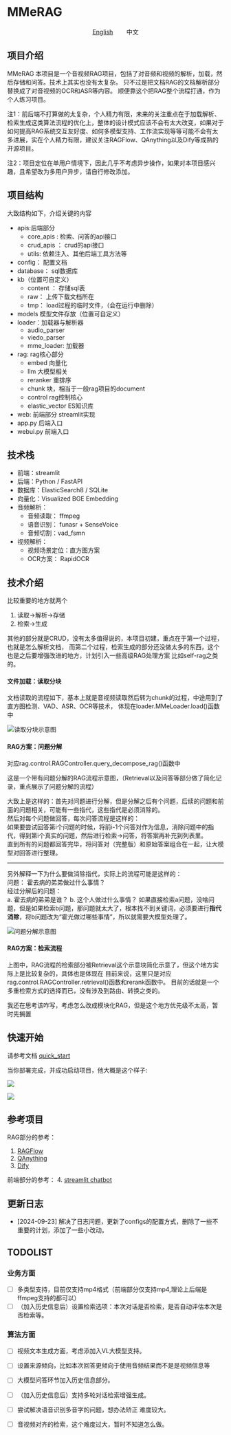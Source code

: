 # MMeRAG

<div style="text-align: center;">
<a href="README_en.md">English</a>
&nbsp;&nbsp;&nbsp;&nbsp;&nbsp;&nbsp; 
中文
</div>


## 项目介绍
MMeRAG
本项目是一个音视频RAG项目，包括了对音频和视频的解析，加载，然后存储和问答。技术上其实也没有太复杂。
只不过是把文档RAG的文档解析部分替换成了对音视频的OCR和ASR等内容。
顺便靠这个把RAG整个流程打通，作为个人练习项目。

注1：前后端不打算做的太复杂，个人精力有限，未来的关注重点在于加载解析、检索生成这类算法流程的优化上，整体的设计模式应该不会有太大改变，如果对于如何提高RAG系统交互友好度、如何多模型支持、工作流实现等等可能不会有太多进展，实在个人精力有限，建议关注RAGFlow、QAnything以及Dify等成熟的开源项目。

注2：项目定位在单用户情境下，因此几乎不考虑异步操作，如果对本项目感兴趣，且希望改为多用户异步，请自行修改添加。
## 项目结构

大致结构如下，介绍关键的内容
- apis:后端部分
  - core_apis : 检索、问答的api接口
  - crud_apis ： crud的api接口
  - utils: 依赖注入、其他后端工具方法等
- config： 配置文档
- database： sql数据库
- kb（位置可自定义）
  - content ： 存储sql表
  - raw： 上传下载文档所在
  - tmp： load过程的临时文件，（会在运行中删除）
- models 模型文件存放（位置可自定义）
- loader：加载器与解析器
  - audio_parser
  - viedo_parser
  - mme_loader: 加载器
- rag:   rag核心部分
  - embed 向量化
  - llm 大模型相关
  - reranker  重排序
  - chunk    块，相当于一般rag项目的document
  - control  rag控制核心
  - elastic_vector   ES知识库
- web:   前端部分 streamlit实现
- app.py    后端入口
- webui.py  前端入口


## 技术栈
- 前端：streamlit
- 后端：Python / FastAPI
- 数据库：ElasticSearch8 / SQLite
- 向量化：Visualized BGE Embedding
- 音频解析：
  - 音频读取： ffmpeg
  - 语音识别： funasr + SenseVoice
  - 音频切割：vad_fsmn
- 视频解析：
  - 视频场景定位：直方图方案
  - OCR方案： RapidOCR

## 技术介绍

比较重要的地方就两个
1. 读取->解析->存储
2. 检索->生成

其他的部分就是CRUD，没有太多值得说的，本项目初建，重点在于第一个过程，也就是怎么解析文档，
而第二个过程，检索生成的部分还没做太多的东西，这个也是之后要增强改进的地方，计划引入一些高级RAG处理方案
比如self-rag之类的。


#### 文件加载：读取分块
文档读取的流程如下，基本上就是音视频读取然后转为chunk的过程，中途用到了直方图检测、VAD、ASR、OCR等技术，
体现在loader.MMeLoader.load()函数中

![读取分块示意图](assert/images/img03.png)

#### RAG方案：问题分解
对应rag.control.RAGController.query_decompose_rag()函数中


这是一个带有问题分解的RAG流程示意图，（Retrieval以及问答等部分做了简化记录，重点展示了问题分解的流程）

大致上是这样的：首先对问题进行分解，但是分解之后有个问题，后续的问题和前面的问题相关，可能有一些指代，这些指代是必须消除的。\
然后对每个问题做回答，每次问答流程是这样的：\
如果要尝试回答第i个问题的时候，将前i-1个问答对作为信息，消除问题中的指代，得到第i个真实的问题，然后进行检索->问答，将答案再补充到列表里。\
直到所有的问题都回答完毕，将问答对（完整版）和原始答案组合在一起，让大模型对回答进行整理。

-----

另外解释一下为什么要做消除指代，实际上的流程可能是这样的：\
问题： 霍去病的弟弟做过什么事情？\
经过分解后的问题：\
a. 霍去病的弟弟是谁？
b. 这个人做过什么事情？
如果直接检索a问题，没啥问题，但是如果检索b问题，那问题就太大了，根本找不到关键词，必须要进行**指代消除**，将b问题改为“霍光做过哪些事情”，所以就需要大模型处理了。

![问题分解示意图](assert/images/img02.png)



#### RAG方案：检索流程
上图中，RAG流程的检索部分被Retrieval这个示意块简化示意了，但这个地方实际上是比较复杂的，具体也是体现在
目前来说，这里只是对应rag.control.RAGController.retrieval()函数和rerank函数中。
目前的话就是一个多重检索方式的选择而已，没有涉及到路由、转换之类的。

我还在思考该咋写，考虑怎么改成模块化RAG，但是这个地方优先级不太高，暂时先搁置

## 快速开始

请参考文档 [quick_start](assert/doc/quick_start.md)

当你部署完成，并成功启动项目，他大概是这个样子:

![](assert/images/img12.png)

![](assert/images/img13.png)

## 参考项目
RAG部分的参考：
1. [RAGFlow](https://github.com/infiniflow/ragflow)
2. [QAnything](https://github.com/netease-youdao/qanything)
3. [Dify](https://github.com/langgenius/dify)  

前端部分的参考：
4. [streamlit chatbot](https://blog.csdn.net/qq_39813001/article/details/136180110)

## 更新日志

- [2024-09-23] 解决了日志问题，更新了configs的配置方式，删除了一些不重要的计划，添加了一些小改动。



## TODOLIST

### 业务方面

- [ ] 多类型支持，目前仅支持mp4格式（前端部分仅支持mp4,理论上后端是ffmpeg支持的都可以）
- [ ] （加入历史信息后）设置检索选项：本次对话是否检索，是否自动评估本次是否检索等。

### 算法方面

- [ ] 视频文本生成方面，考虑添加入VL大模型支持。
- [ ] 设置来源倾向，比如本次回答更倾向于使用音频结果而不是是视频信息等
- [ ] 大模型问答环节加入历史信息部分。
- [ ] （加入历史信息后）支持多轮对话检索增强生成。
- [ ] 尝试解决语音识别多音字的问题，想办法矫正 难度较大。
- [ ] 音视频对齐的检索，这个难度过大，暂时不知道怎么做。

